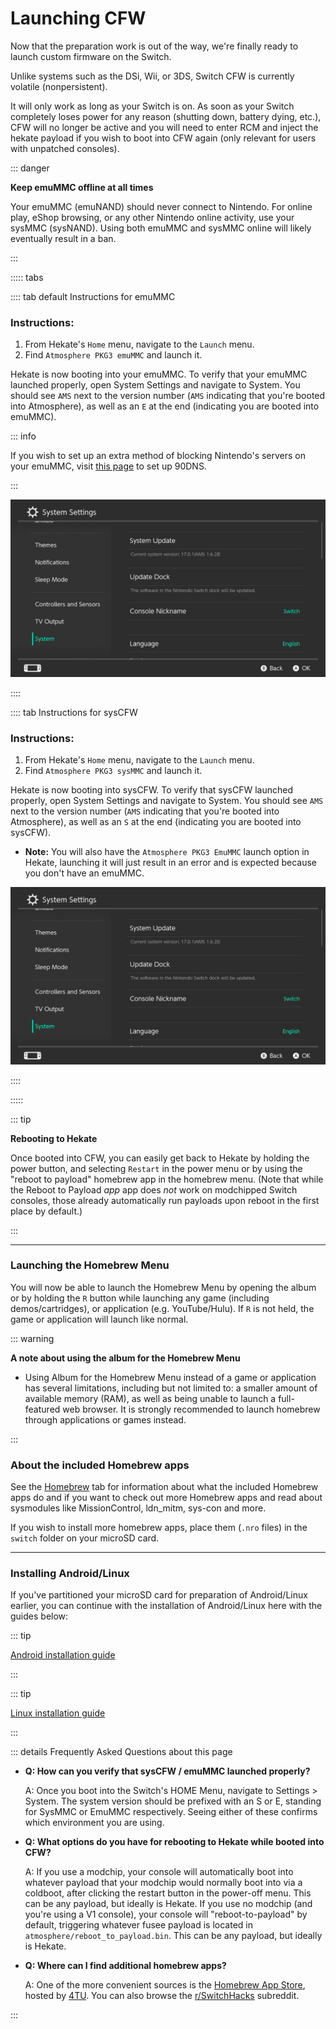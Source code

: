 # Launching CFW

Now that the preparation work is out of the way, we're finally ready to launch custom firmware on the Switch.

Unlike systems such as the DSi, Wii, or 3DS, Switch CFW is currently volatile (nonpersistent). 

It will only work as long as your Switch is on. As soon as your Switch completely loses power for any reason (shutting down, battery dying, etc.), CFW will no longer be active and you will need to enter RCM and inject the hekate payload if you wish to boot into CFW again (only relevant for users with unpatched consoles).

::: danger

**Keep emuMMC offline at all times**

Your emuMMC (emuNAND) should never connect to Nintendo. For online play, eShop browsing, or any other Nintendo online activity, use your sysMMC (sysNAND). Using both emuMMC and sysMMC online will likely eventually result in a ban.

:::

::::: tabs

:::: tab default Instructions for emuMMC

### Instructions:

1. From Hekate's `Home` menu, navigate to the `Launch` menu.
1. Find `Atmosphere PKG3 emuMMC` and launch it.

Hekate is now booting into your emuMMC. To verify that your emuMMC launched properly, open System Settings and navigate to System. You should see `AMS` next to the version number (`AMS` indicating that you're booted into Atmosphere), as well as an `E` at the end (indicating you are booted into emuMMC).

::: info

If you wish to set up an extra method of blocking Nintendo's servers on your emuMMC, visit [this page](../../extras/blocking_nintendo.md#instructions-90dns) to set up 90DNS.

:::

![Atmosphere version string](img/launching_cfw_atmosphere_version_string2.jpg)

::::

:::: tab Instructions for sysCFW

### Instructions:

1. From Hekate's `Home` menu, navigate to the `Launch` menu.
1. Find `Atmosphere PKG3 sysMMC` and launch it.

Hekate is now booting into sysCFW. To verify that sysCFW launched properly, open System Settings and navigate to System. You should see `AMS` next to the version number (`AMS` indicating that you're booted into Atmosphere), as well as an `S` at the end (indicating you are booted into sysCFW).

- **Note:** You will also have the `Atmosphere PKG3 EmuMMC` launch option in Hekate, launching it will just result in an error and is expected because you don't have an emuMMC.

![Atmosphere version string](img/launching_cfw_atmosphere_version_string3.jpg)

::::

:::::

::: tip

**Rebooting to Hekate**

Once booted into CFW, you can easily get back to Hekate by holding the power button, and selecting `Restart` in the power menu or by using the "reboot to payload" homebrew app in the homebrew menu. (Note that while the Reboot to Payload *app* app does *not* work on modchipped Switch consoles, those already automatically run payloads upon reboot in the first place by default.)

:::

-----

### Launching the Homebrew Menu

You will now be able to launch the Homebrew Menu by opening the album or by holding the `R` button while launching any game (including demos/cartridges), or application (e.g. YouTube/Hulu). If `R` is not held, the game or application will launch like normal.

::: warning

**A note about using the album for the Homebrew Menu**

- Using Album for the Homebrew Menu instead of a game or application has several limitations, including but not limited to: a smaller amount of available memory (RAM), as well as being unable to launch a full-featured web browser. It is strongly recommended to launch homebrew through applications or games instead.

:::

### About the included Homebrew apps

See the [Homebrew](../../homebrew/index) tab for information about what the included Homebrew apps do and if you want to check out more Homebrew apps and read about sysmodules like MissionControl, ldn_mitm, sys-con and more.

If you wish to install more homebrew apps, place them (`.nro` files) in the `switch` folder on your microSD card.

-----

### Installing Android/Linux

If you've partitioned your microSD card for preparation of Android/Linux earlier, you can continue with the installation of Android/Linux here with the guides below:

::: tip

[Android installation guide](../../extras/installing_android)

:::

::: tip

[Linux installation guide](../../extras/installing_linux)

:::

::: details Frequently Asked Questions about this page

- **Q: How can you verify that sysCFW / emuMMC launched properly?**

    A: Once you boot into the Switch's HOME Menu, navigate to Settings > System. The system version should be prefixed with an S or E, standing for SysMMC or EmuMMC respectively. Seeing either of these confirms which environment you are using.

- **Q: What options do you have for rebooting to Hekate while booted into CFW?**

    A: If you use a modchip, your console will automatically boot into whatever payload that your modchip would normally boot into via a coldboot, after clicking the restart button in the power-off menu. This can be any payload, but ideally is Hekate.
    If you use no modchip (and you're using a V1 console), your console will "reboot-to-payload" by default, triggering whatever fusee payload is located in `atmosphere/reboot_to_payload.bin`. This can be any payload, but ideally is Hekate.

- **Q: Where can I find additional homebrew apps?**

    A: One of the more convenient sources is the [Homebrew App Store](https://github.com/fortheusers/hb-appstore/releases), hosted by [4TU](https://gitlab.com/4TU). You can also browse the [r/SwitchHacks](https://www.reddit.com/r/SwitchHacks/) subreddit.

:::
